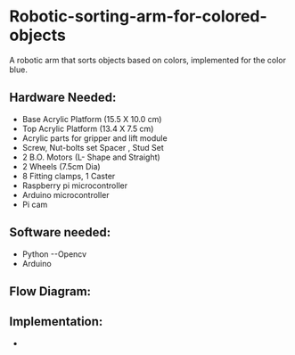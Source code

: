 # Robotic-sorting-arm-for-colored-objects
A robotic arm that sorts objects based on colors, implemented for the color blue.

## Hardware Needed: 
* Base Acrylic Platform (15.5 X 10.0 cm)
* Top Acrylic Platform (13.4 X 7.5 cm)
* Acrylic parts for gripper and lift module
* Screw, Nut-bolts set Spacer , Stud Set
* 2 B.O. Motors (L- Shape and Straight)
* 2 Wheels (7.5cm Dia)
* 8 Fitting clamps, 1 Caster 
* Raspberry pi microcontroller
* Arduino microcontroller
* Pi cam

## Software needed:
* Python --Opencv
* Arduino

## Flow Diagram: 

## Implementation: 
*
